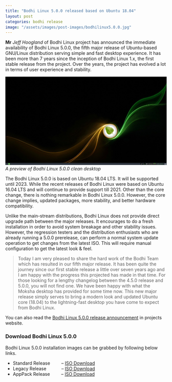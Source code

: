 ```yaml
---
title: "Bodhi Linux 5.0.0 released based on Ubuntu 18.04"
layout: post
categories: bodhi release
image: "/assets/images/post-images/bodhilinux5.0.0.jpg"
---
```


**Mr** *Jeff Hoogland* of Bodhi Linux project has announced the immediate availability of Bodhi Linux 5.0.0, the fifth major release of Ubuntu-based GNU/Linux distribution serving simple and fast desktop experience. It has been more than 7 years since the inception of Bodhi Linux 1.x, the first stable release from the project. Over the years, the project has evolved a lot in terms of user experience and stability.

![A preview of Bodhi Linux 5.0.0 clean desktop](/assets/images/post-images/bodhilinux5.0.0.jpg)
*A preview of Bodhi Linux 5.0.0 clean desktop*

The Bodhi Linux 5.0.0 is based on Ubuntu 18.04 LTS. It will be supported until 2023. While the recent releases of Bodhi Linux were based on Ubuntu 16.04 LTS and will continue to provide support till 2021. Other than the core change, there is nothing remarkable in Bodhi Linux 5.0.0. However, the core change implies, updated packages, more stability, and better hardware compatibility.

Unlike the main-stream distributions, Bodhi Linux does not provide direct upgrade path between the major releases. It encourages to do a fresh installation in order to avoid system breakage and other stability issues. However, the regression testers and the distribution enthusiasts who are already running a 5.0.0 prerelease, can perform a normal system update operation to get changes from the latest ISO. This will require manual configuration to get the latest look & feel.

> Today I am very pleased to share the hard work of the Bodhi Team which has resulted in our fifth major release. It has been quite the journey since our first stable release a little over seven years ago and I am happy with the progress this projected has made in that time.
For those looking for a lengthy changelog between the 4.5.0 release and 5.0.0, you will not find one. We have been happy with what the Moksha desktop has provided for some time now. This new major release simply serves to bring a modern look and updated Ubuntu core (18.04) to the lightning-fast desktop you have come to expect from Bodhi Linux.

You can also read the [Bodhi Linux 5.0.0 release announcement](https://www.bodhilinux.com/2018/08/22/bodhi-linux-5-0-0-released/) in projects website.

### Download Bodhi Linux 5.0.0
Bodhi Linux 5.0.0 installation images can be grabbed by following below links.
<ul>
<li>Standard Release &nbsp; &nbsp; &nbsp; &nbsp; –&nbsp;<a href="https://sourceforge.net/projects/bodhilinux/files/5.0.0/bodhi-5.0.0-64.iso/download">ISO Download</a></li>
<li>Legacy Release&nbsp; &nbsp; &nbsp; &nbsp; &nbsp; &nbsp; –&nbsp;<a href="https://sourceforge.net/projects/bodhilinux/files/5.0.0/bodhi-5.0.0-legacy.iso/download">ISO Download</a></li>
<li>AppPack Release&nbsp; &nbsp; &nbsp; &nbsp; &nbsp;–&nbsp;<a href="https://sourceforge.net/projects/bodhilinux/files/5.0.0/bodhi-5.0.0-appack-64.iso/download">ISO Download</a></li>
</ul>
